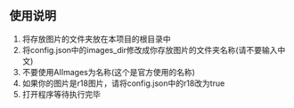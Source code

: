 ## 使用说明
1. 将存放图片的文件夹放在本项目的根目录中
2. 将config.json中的images_dir修改成你存放图片的文件夹名称(请不要输入中文)
3. 不要使用AIImages为名称(这个是官方使用的名称)
4. 如果你的图片是r18图片，请将config.json中的r18改为true
5. 打开程序等待执行完毕